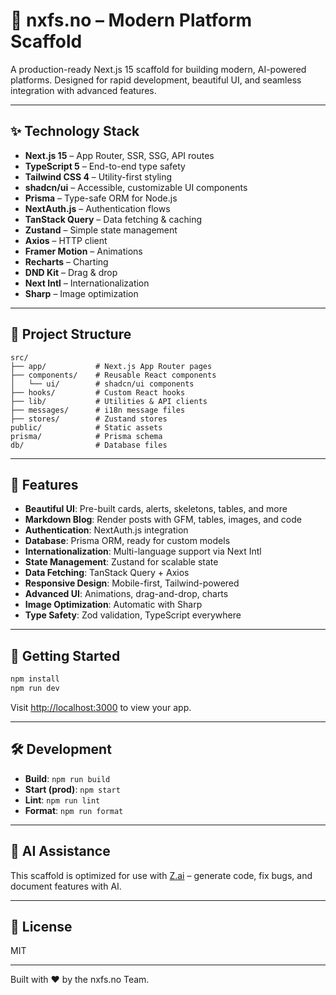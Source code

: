 # 🚀 nxfs.no – Modern Platform Scaffold

A production-ready Next.js 15 scaffold for building modern, AI-powered platforms. Designed for rapid development, beautiful UI, and seamless integration with advanced features.

---

## ✨ Technology Stack

- **Next.js 15** – App Router, SSR, SSG, API routes
- **TypeScript 5** – End-to-end type safety
- **Tailwind CSS 4** – Utility-first styling
- **shadcn/ui** – Accessible, customizable UI components
- **Prisma** – Type-safe ORM for Node.js
- **NextAuth.js** – Authentication flows
- **TanStack Query** – Data fetching & caching
- **Zustand** – Simple state management
- **Axios** – HTTP client
- **Framer Motion** – Animations
- **Recharts** – Charting
- **DND Kit** – Drag & drop
- **Next Intl** – Internationalization
- **Sharp** – Image optimization

---

## 📁 Project Structure

```
src/
├── app/           # Next.js App Router pages
├── components/    # Reusable React components
│   └── ui/        # shadcn/ui components
├── hooks/         # Custom React hooks
├── lib/           # Utilities & API clients
├── messages/      # i18n message files
├── stores/        # Zustand stores
public/            # Static assets
prisma/            # Prisma schema
db/                # Database files
```

---

## 🎨 Features

- **Beautiful UI**: Pre-built cards, alerts, skeletons, tables, and more
- **Markdown Blog**: Render posts with GFM, tables, images, and code
- **Authentication**: NextAuth.js integration
- **Database**: Prisma ORM, ready for custom models
- **Internationalization**: Multi-language support via Next Intl
- **State Management**: Zustand for scalable state
- **Data Fetching**: TanStack Query + Axios
- **Responsive Design**: Mobile-first, Tailwind-powered
- **Advanced UI**: Animations, drag-and-drop, charts
- **Image Optimization**: Automatic with Sharp
- **Type Safety**: Zod validation, TypeScript everywhere

---

## 🚀 Getting Started

```bash
npm install
npm run dev
```

Visit [http://localhost:3000](http://localhost:3000) to view your app.

---

## 🛠️ Development

- **Build**: `npm run build`
- **Start (prod)**: `npm start`
- **Lint**: `npm run lint`
- **Format**: `npm run format`

---

## 🤖 AI Assistance

This scaffold is optimized for use with [Z.ai](https://chat.z.ai) – generate code, fix bugs, and document features with AI.

---

## 📄 License

MIT

---

Built with ❤️ by the nxfs.no Team.
